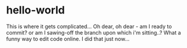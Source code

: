 # hello-world
This is where it gets complicated...
Oh dear, oh dear - am I ready to commit? or am I sawing-off the branch upon which i'm sitting..?
What a funny way to edit code online. I did that just now...
